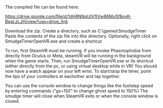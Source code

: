 The compiled file can be found here:

https://drive.google.com/file/d/1dH8NNqUIV1IVw86MxSf8ovK-BeaLzLJH/view?usp=drive_link

Download the zip.
Create a directory, such as C:\games\SmudgeTimer
Paste the contents of the zip file into this directory.
Optionally, right click on SmudgeTimerOpenVR.exe and create a shortcut

To run, first SteamVR must be running.  If you invoke Phasmophobia from directly from Oculus or Meta, steamVR will be running in the background when the game starts.
Then, run SmudgeTimerOpenVR.exe or its shortcut (either directly from the pc, or using virtual desktop while in VR)
You should now have a watch appear on your left wrist.
To start/stop the timer, point the tips of your controllers at eachother and tap together.

You can use the console window to change things like the footstep speed by entering commands ("gs=150" to change ghost speed to 150%)
The smudge timer will close when SteamVR exits or when the console window is closed.

